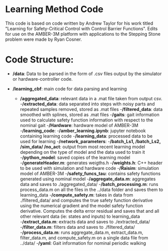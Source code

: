 # Learning Method Code
This code is based on code written by Andrew Taylor for his work titled "Learning for Safety-Critical Control with Control Barrier Functions". Edits for use on the AMBER-3M platform with applications to the Stepping Stone problem were made by Ryan Cosner. 

# Code Structure: 
- **/data**: Data to be parsed in the form of .csv files output by the simulator or hardware-controller code. 

- **/learning_cbf**: main code for data parsing and learning
    - **/aggregated_data**: relevant data in a .mat file taken from output csv. 
    -**/extracted_data**: data separated into steps with noisy parts and repeated samples removed, stored as .mat files
    -**/filtered_data**: data smoothed with splines, stored as .mat files
    -**/gaits**: gait information used to calculate safety function information with respect to the nominal gait
    -**/Hardware**: hardware model of AMBER-3M
    -**/learning_code**: 
        -**/amber_learning.ipynb**: jupyter notebook containing learning code
    -**/learning_data**: processed data to be used for learning
    -**/network_parameters**: 
        -**/batch_Ls1, /batch_Ls2, /sim_data/ /no_act**: output from most recent learning model depending on the type of model and the data used to train it
        -**/python_model**: saved copies of the learning model
        -**/generateHeader.m**: generates weigths.h
        -**/weights.h**: C++ header to be used with simulation and hardware code
    -**/Raisim**: simulation model of AMBER-3M 
    -**/safety_funcs_tau**: contains safety functions generated using nominal model
    -**/aggregate_data.m**: aggregates data and saves to ./aggregated_data/
    -**/batch_processing.m**: runs process_data.m on all the files in the ../data folder and saves them to learning_data
    -**/compute_safety.m**: takes in data from ./filtered_data/ and computes the true safety function derivative using the numerical gradient and the model safety function derivative. Computes the delta error residual and saves that and all other relevant data (ie: states and inputs) to learning_data
    -**/extract_data.m**: extracts data and saves to ./extracted_data/
    -**/filter_data.m**: filters data and saves to ./filtered_data/
    -**/process_data.m**: runs aggregate_data.m, extract_data.m, filter_data.m, and compute_safety.m on a single data file from ../data/
-**/yaml**: Gait information for nominal periodic walking